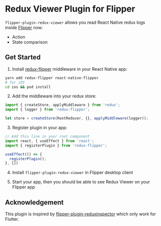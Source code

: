 # Redux Viewer Plugin for Flipper
`flipper-plugin-redux-viewer` allows you read React Native redux logs inside [Flipper](https://fbflipper.com/) now:
- Action
- State comparison

## Get Started
1. Install [redux-flipper](https://github.com/jk-gan/redux-flipper) middleware in your React Native app:
```bash
yarn add redux-flipper react-native-flipper
# for iOS
cd ios && pod install
```

2. Add the middleware into your redux store:
```javascript
import { createStore, applyMiddleware } from 'redux';
import { logger } from 'redux-flipper';

let store = createStore(RootReducer, {}, applyMiddleware(logger));
```

3. Register plugin in your app:
```javascript
// Add this line in your root component
import react, { useEffect } from 'react';
import { registerPlugin } from 'redux-flipper';

useEffect(() => {
  registerPlugin();
}, [])
```

4. Install `flipper-plugin-redux-viewer` in Flipper desktop client

5. Start your app, then you should be able to see Redux Viewer on your Flipper app

## Acknowledgement
This plugin is inspired by [flipper-plugin-reduxinspector](https://github.com/blankapp/flipper-plugin-reduxinspector) which only work for Flutter. 

